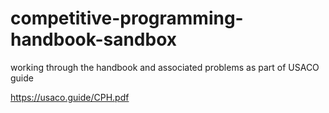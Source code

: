 # competitive-programming-handbook-sandbox
working through the handbook and associated problems
as part of USACO guide

https://usaco.guide/CPH.pdf
